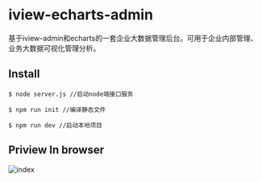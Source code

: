 # iview-echarts-admin

基于iview-admin和echarts的一套企业大数据管理后台。可用于企业内部管理、业务大数据可视化管理分析。

## Install

``
$ node server.js //启动node端接口服务
``

``
$ npm run init //编译静态文件
``

``
$ npm run dev //启动本地项目
``

## Priview In browser 

![index](http://tiansuiziswjimg.oss-cn-beijing.aliyuncs.com/iview_admin/index.jpg)


